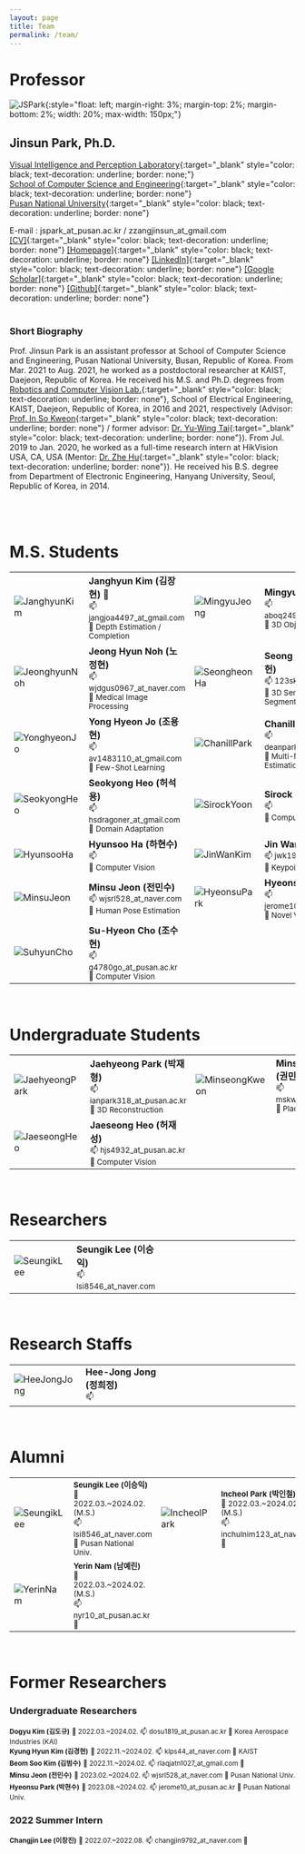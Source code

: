 ```yaml
---
layout: page
title: Team
permalink: /team/
---
```




# Professor
 
![JSPark](../assets/img/team/prof.jpg){:style="float: left; margin-right: 3%; margin-top: 2%; margin-bottom: 2%; width: 20%; max-width: 150px;"}
## Jinsun Park, Ph.D.  

[Visual Intelligence and Perception Laboratory](https://pnu-viplab.github.io/){:target="_blank" style="color: black; text-decoration: underline; border: none;"}  
[School of Computer Science and Engineering](https://cse.pusan.ac.kr/){:target="_blank" style="color: black; text-decoration: underline; border: none"}  
[Pusan National University](https://www.pusan.ac.kr/){:target="_blank" style="color: black; text-decoration: underline; border: none"}  

E-mail : jspark_at_pusan.ac.kr / zzangjinsun_at_gmail.com  
[\[CV\]](https://zzangjinsun.github.io/cv/CV_JSPark.pdf){:target="_blank" style="color: black; text-decoration: underline; border: none"} 
[\[Homepage\]](https://zzangjinsun.github.io/){:target="_blank" style="color: black; text-decoration: underline; border: none"} 
[\[LinkedIn\]](https://www.linkedin.com/in/jinsun-park-6aa043aa/){:target="_blank" style="color: black; text-decoration: underline; border: none"} 
[\[Google Scholar\]](https://scholar.google.co.kr/citations?user=OYTOe58AAAAJ){:target="_blank" style="color: black; text-decoration: underline; border: none"} 
[\[Github\]](https://github.com/zzangjinsun){:target="_blank" style="color: black; text-decoration: underline; border: none"}
<br><br>
  
### Short Biography

Prof. Jinsun Park is an assistant professor at School of Computer Science and Engineering, Pusan National University, Busan, Republic of Korea. From Mar. 2021 to Aug. 2021, he worked as a postdoctoral researcher at KAIST, Daejeon, Republic of Korea. He received his M.S. and Ph.D. degrees from [Robotics and Computer Vision Lab.](http://rcv.kaist.ac.kr/){:target="_blank" style="color: black; text-decoration: underline; border: none"}, School of Electrical Engineering, KAIST, Daejeon, Republic of Korea, in 2016 and 2021, respectively (Advisor: [Prof. In So Kweon](https://scholar.google.com/citations?user=XA8EOlEAAAAJ&hl=en){:target="_blank" style="color: black; text-decoration: underline; border: none"} / former advisor: [Dr. Yu-Wing Tai](https://scholar.google.com/citations?user=nFhLmFkAAAAJ&hl=en){:target="_blank" style="color: black; text-decoration: underline; border: none"}). From Jul. 2019 to Jan. 2020, he worked as a full-time research intern at HikVision USA, CA, USA (Mentor: [Dr. Zhe Hu](https://scholar.google.com/citations?user=4gC0czQAAAAJ&hl=en){:target="_blank" style="color: black; text-decoration: underline; border: none"}). He received his B.S. degree from Department of Electronic Engineering, Hanyang University, Seoul, Republic of Korea, in 2014.
<br><br><br><br>



<!-- # Ph.D. Students

<table style="border-left: none; border-right: none; border-top: none; border-bottom: none;">
    <tr width="100%" style="border-left: none; border-right: none; border-top: none; border-bottom: none;">
        <td width="15%" style="border-left: none; border-right: none; border-top: none; border-bottom: none;">
            <img src="" alt="">
        </td>
        <td width="35%" style="border-left: none; border-right: none; border-top: none; border-bottom: none;">
            <h2></h2>
            <p></p>
            <p></p>
        </td>
        <td width="15%" style="border-left: none; border-right: none; border-top: none; border-bottom: none;">
            <img src="" alt="">
        </td>
        <td width="35%" style="border-left: none; border-right: none; border-top: none; border-bottom: none;">
            <h2></h2>
            <p></p>
            <p></p>
        </td>
    </tr>
</table>

<br> -->

# M.S. Students

<table style="border-left: none; border-right: none; border-top: none; border-bottom: none;">
    <tr style="border-left: none; border-right: none; border-top: none; border-bottom: none;">
        <td width="10%" style="border-left: none; border-right: none; border-top: none; border-bottom: none;">
            <img src="../assets/img/team/janghyun_kim.jpg" alt="JanghyunKim">
        </td>
        <td width="30%" style="border-left: none; border-right: none; border-top: none; border-bottom: none;">
            <span style="font-size: bigger; font-weight: bold">Janghyun Kim (김장현) 👑</span> <br>
            <span style="font-size: smaller;">📫 jangjoa4497_at_gmail.com</span> <br>
            <span style="font-size: smaller;">🔎 Depth Estimation / Completion</span>
        </td>
        <!-- -->
        <td width="10%" style="border-left: none; border-right: none; border-top: none; border-bottom: none;">
            <img src="../assets/img/team/mingyu_jeong.jpg" alt="MingyuJeong">
        </td>
        <td width="30%" style="border-left: none; border-right: none; border-top: none; border-bottom: none;">
            <span style="font-size: bigger; font-weight: bold">Mingyu Jeong (정민규)</span> <br>
            <span style="font-size: smaller;">📫 aboq2496_at_naver.com</span> <br>
            <span style="font-size: smaller;">🔎 3D Object Detection</span>
        </td>
    </tr>
    <!-- -->
    <tr style="border-left: none; border-right: none; border-top: none; border-bottom: none;">
        <td width="10%" style="border-left: none; border-right: none; border-top: none; border-bottom: none;">
            <img src="../assets/img/team/jeonghyun_noh.jpg" alt="JeonghyunNoh">
        </td>
        <td width="30%" style="border-left: none; border-right: none; border-top: none; border-bottom: none;">
            <span style="font-size: bigger; font-weight: bold">Jeong Hyun Noh (노정현)</span> <br>
            <span style="font-size: smaller;">📫 wjdgus0967_at_naver.com</span> <br>
            <span style="font-size: smaller;">🔎 Medical Image Processing</span>
        </td>
        <!-- -->
        <td width="10%" style="border-left: none; border-right: none; border-top: none; border-bottom: none;">
            <img src="../assets/img/team/seongheon_ha.jpg" alt="SeongheonHa">
        </td>
        <td width="30%" style="border-left: none; border-right: none; border-top: none; border-bottom: none;">
            <span style="font-size: bigger; font-weight: bold">Seong Heon Ha (하성헌)</span> <br>
            <span style="font-size: smaller;">📫 123skfro_at_pusan.ac.kr</span> <br>
            <span style="font-size: smaller;">🔎 3D Semantic Segmentation</span>
        </td>
    </tr>
    <!-- -->
    <tr style="border-left: none; border-right: none; border-top: none; border-bottom: none;">
        <td width="10%" style="border-left: none; border-right: none; border-top: none; border-bottom: none;">
            <img src="../assets/img/team/yonghyeon_jo.jpg" alt="YonghyeonJo">
        </td>
        <td width="30%" style="border-left: none; border-right: none; border-top: none; border-bottom: none;">
            <span style="font-size: bigger; font-weight: bold">Yong Hyeon Jo (조용현)</span> <br>
            <span style="font-size: smaller;">📫 av1483110_at_gmail.com</span> <br>
            <span style="font-size: smaller;">🔎 Few-Shot Learning</span>
        </td>
        <!-- -->
        <td width="10%" style="border-left: none; border-right: none; border-top: none; border-bottom: none;">
            <img src="../assets/img/team/chanill_park.jpg" alt="ChanillPark">
        </td>
        <td width="30%" style="border-left: none; border-right: none; border-top: none; border-bottom: none;">
            <span style="font-size: bigger; font-weight: bold">Chanill Park (박찬일)</span> <br>
            <span style="font-size: smaller;">📫 deanpark301_at_gmail.com</span> <br>
            <span style="font-size: smaller;">🔎 Multi-Modal Depth Estimation</span>
        </td>
    </tr>
    <!-- -->
    <tr style="border-left: none; border-right: none; border-top: none; border-bottom: none;">
        <td width="10%" style="border-left: none; border-right: none; border-top: none; border-bottom: none;">
            <img src="../assets/img/team/seokyong_heo.jpg" alt="SeokyongHeo">
        </td>
        <td width="30%" style="border-left: none; border-right: none; border-top: none; border-bottom: none;">
            <span style="font-size: bigger; font-weight: bold">Seokyong Heo (허석용)</span> <br>
            <span style="font-size: smaller;">📫 hsdragoner_at_gmail.com</span> <br>
            <span style="font-size: smaller;">🔎 Domain Adaptation</span>
        </td>
        <!-- -->
        <td width="10%" style="border-left: none; border-right: none; border-top: none; border-bottom: none;">
            <img src="../assets/img/team/dummy.jpg" alt="SirockYoon">
        </td>
        <td width="30%" style="border-left: none; border-right: none; border-top: none; border-bottom: none;">
            <span style="font-size: bigger; font-weight: bold">Sirock Yoon (윤시록)</span> <br>
            <span style="font-size: smaller;">📫 </span> <br>
            <span style="font-size: smaller;">🔎 Computer Vision</span>
        </td>
    </tr>
    <!-- -->
    <tr style="border-left: none; border-right: none; border-top: none; border-bottom: none;">
        <td width="10%" style="border-left: none; border-right: none; border-top: none; border-bottom: none;">
            <img src="../assets/img/team/dummy.jpg" alt="HyunsooHa">
        </td>
        <td width="30%" style="border-left: none; border-right: none; border-top: none; border-bottom: none;">
            <span style="font-size: bigger; font-weight: bold">Hyunsoo Ha (하현수)</span> <br>
            <span style="font-size: smaller;">📫 </span> <br>
            <span style="font-size: smaller;">🔎 Computer Vision</span>
        </td>
        <!-- -->
        <td width="10%" style="border-left: none; border-right: none; border-top: none; border-bottom: none;">
            <img src="../assets/img/team/jinwan_kim.jpg" alt="JinWanKim">
        </td>
        <td width="30%" style="border-left: none; border-right: none; border-top: none; border-bottom: none;">
            <span style="font-size: bigger; font-weight: bold">Jin Wan Kim (김진완)</span> <br>
            <span style="font-size: smaller;">📫 jwk1939_at_naver.com</span> <br>
            <span style="font-size: smaller;">🔎 Keypoint Detection</span>
        </td>
    </tr>
    <!-- -->
    <tr style="border-left: none; border-right: none; border-top: none; border-bottom: none;">
        <td width="10%" style="border-left: none; border-right: none; border-top: none; border-bottom: none;">
            <img src="../assets/img/team/minsu_jeon.jpg" alt="MinsuJeon">
        </td>
        <td width="30%" style="border-left: none; border-right: none; border-top: none; border-bottom: none;">
            <span style="font-size: bigger; font-weight: bold">Minsu Jeon (전민수)</span> <br>
            <span style="font-size: smaller;">📫 wjsrl528_at_naver.com</span> <br>
            <span style="font-size: smaller;">🔎 Human Pose Estimation</span>
        </td>
        <!-- -->
        <td width="10%" style="border-left: none; border-right: none; border-top: none; border-bottom: none;">
            <img src="../assets/img/team/dummy.jpg" alt="HyeonsuPark">
        </td>
        <td width="30%" style="border-left: none; border-right: none; border-top: none; border-bottom: none;">
            <span style="font-size: bigger; font-weight: bold">Hyeonsu Park (박현수)</span> <br>
            <span style="font-size: smaller;">📫 jerome10_at_pusan.ac.kr</span> <br>
            <span style="font-size: smaller;">🔎 Novel View Synthesis</span>
        </td>
    </tr>
    <!-- -->
    <tr style="border-left: none; border-right: none; border-top: none; border-bottom: none;">
        <td width="10%" style="border-left: none; border-right: none; border-top: none; border-bottom: none;">
            <img src="../assets/img/team/dummy.jpg" alt="SuhyunCho">
        </td>
        <td width="30%" style="border-left: none; border-right: none; border-top: none; border-bottom: none;">
            <span style="font-size: bigger; font-weight: bold">Su-Hyeon Cho (조수현)</span> <br>
            <span style="font-size: smaller;">📫 g4780go_at_pusan.ac.kr</span> <br>
            <span style="font-size: smaller;">🔎 Computer Vision</span>
        </td>
        <!-- -->
        <td width="10%" style="border-left: none; border-right: none; border-top: none; border-bottom: none;">
            <!-- <img src="../assets/img/team/dummy.jpg" alt="Dummy"> -->
        </td>
        <td width="30%" style="border-left: none; border-right: none; border-top: none; border-bottom: none;">
            <!-- <span style="font-size: bigger; font-weight: bold"></span> <br> -->
            <!-- <span style="font-size: smaller;">📫 </span> <br> -->
            <!-- <span style="font-size: smaller;">🔎 </span> -->
        </td>
    </tr>
</table>

<br>

# Undergraduate Students

<table style="border-left: none; border-right: none; border-top: none; border-bottom: none;">
    <tr style="border-left: none; border-right: none; border-top: none; border-bottom: none;">
        <td width="10%" style="border-left: none; border-right: none; border-top: none; border-bottom: none;">
            <img src="../assets/img/team/jaehyeong_park.jpg" alt="JaehyeongPark">
        </td>
        <td width="30%" style="border-left: none; border-right: none; border-top: none; border-bottom: none;">
            <span style="font-size: bigger; font-weight: bold">Jaehyeong Park (박재형)</span> <br>
            <span style="font-size: smaller;">📫 ianpark318_at_pusan.ac.kr</span> <br>
            <span style="font-size: smaller;">🔎 3D Reconstruction</span>
        </td>
        <!-- -->
        <td width="10%" style="border-left: none; border-right: none; border-top: none; border-bottom: none;">
            <img src="../assets/img/team/minseong_kweon.jpg" alt="MinseongKweon">
        </td>
        <td width="30%" style="border-left: none; border-right: none; border-top: none; border-bottom: none;">
            <span style="font-size: bigger; font-weight: bold">Minseong Kweon (권민성)</span> <br>
            <span style="font-size: smaller;">📫 mskweon_at_icloud.com</span> <br>
            <span style="font-size: smaller;">🔎 Place Recognition</span>
        </td>
    </tr>
    <!-- -->
    <tr style="border-left: none; border-right: none; border-top: none; border-bottom: none;">
        <td width="10%" style="border-left: none; border-right: none; border-top: none; border-bottom: none;">
            <img src="../assets/img/team/dummy.jpg" alt="JaeseongHeo">
        </td>
        <td width="30%" style="border-left: none; border-right: none; border-top: none; border-bottom: none;">
            <span style="font-size: bigger; font-weight: bold">Jaeseong Heo (허재성)</span> <br>
            <span style="font-size: smaller;">📫 hjs4932_at_pusan.ac.kr</span> <br>
            <span style="font-size: smaller;">🔎 Computer Vision</span>
        </td>
        <!-- -->
        <td width="10%" style="border-left: none; border-right: none; border-top: none; border-bottom: none;">
            <!-- <img src="../assets/img/team/dummy.jpg" alt="Dummy"> -->
        </td>
        <td width="30%" style="border-left: none; border-right: none; border-top: none; border-bottom: none;">
            <!-- <span style="font-size: bigger; font-weight: bold"></span> <br> -->
            <!-- <span style="font-size: smaller;">📫 </span> <br> -->
            <!-- <span style="font-size: smaller;">🔎 </span> -->
        </td>
    </tr>
</table>

<br>

# Researchers

<table style="border-left: none; border-right: none; border-top: none; border-bottom: none;">
    <tr style="border-left: none; border-right: none; border-top: none; border-bottom: none;">
        <td width="10%" style="border-left: none; border-right: none; border-top: none; border-bottom: none;">
            <img src="../assets/img/team/seungik_lee.jpg" alt="SeungikLee">
        </td>
        <td width="30%" style="border-left: none; border-right: none; border-top: none; border-bottom: none;">
            <span style="font-size: bigger; font-weight: bold">Seungik Lee (이승익)</span> <br>
            <span style="font-size: smaller;">📫 lsi8546_at_naver.com</span> <br>
        </td>
        <!-- -->
        <td width="10%" style="border-left: none; border-right: none; border-top: none; border-bottom: none;">
            <!-- <img src="../assets/img/team/dummy.jpg" alt="Dummy"> -->
        </td>
        <td width="30%" style="border-left: none; border-right: none; border-top: none; border-bottom: none;">
            <!-- <span style="font-size: bigger; font-weight: bold"></span> <br> -->
            <!-- <span style="font-size: smaller;">📫 </span> <br> -->
        </td>
    </tr>
</table>

<br>

# Research Staffs

<table style="border-left: none; border-right: none; border-top: none; border-bottom: none;">
    <tr style="border-left: none; border-right: none; border-top: none; border-bottom: none;">
        <td width="10%" style="border-left: none; border-right: none; border-top: none; border-bottom: none;">
            <img src="../assets/img/team/dummy.jpg" alt="HeeJongJong">
        </td>
        <td width="30%" style="border-left: none; border-right: none; border-top: none; border-bottom: none;">
            <span style="font-size: bigger; font-weight: bold">Hee-Jong Jong (정희정)</span> <br>
            <span style="font-size: smaller;">📫 </span> <br>
        </td>
        <!-- -->
        <td width="10%" style="border-left: none; border-right: none; border-top: none; border-bottom: none;">
            <!-- <img src="../assets/img/team/dummy.jpg" alt="Dummy"> -->
        </td>
        <td width="30%" style="border-left: none; border-right: none; border-top: none; border-bottom: none;">
            <!-- <span style="font-size: bigger; font-weight: bold"></span> <br> -->
            <!-- <span style="font-size: smaller;">📫 </span> <br> -->
        </td>
    </tr>
</table>

<br>

# Alumni

<table style="border-left: none; border-right: none; border-top: none; border-bottom: none;">
    <tr style="border-left: none; border-right: none; border-top: none; border-bottom: none;">
        <td width="7%" style="border-left: none; border-right: none; border-top: none; border-bottom: none;">
            <img src="../assets/img/team/seungik_lee.jpg" alt="SeungikLee">
        </td>
        <td width="19%" style="border-left: none; border-right: none; border-top: none; border-bottom: none;">
            <span style="font-size: smaller; font-weight: bold">Seungik Lee (이승익)</span> <br>
            <span style="font-size: smaller;">📅 2022.03.~2024.02. (M.S.)</span> <br>
            <span style="font-size: smaller;">📫 lsi8546_at_naver.com</span> <br>
            <span style="font-size: smaller;">💼 Pusan National Univ.</span>
        </td>
        <!-- -->
        <td width="7%" style="border-left: none; border-right: none; border-top: none; border-bottom: none;">
            <img src="../assets/img/team/incheol_park.jpg" alt="IncheolPark">
        </td>
        <td width="19%" style="border-left: none; border-right: none; border-top: none; border-bottom: none;">
            <span style="font-size: smaller; font-weight: bold">Incheol Park (박인철)</span> <br>
            <span style="font-size: smaller;">📅 2022.03.~2024.02. (M.S.)</span> <br>
            <span style="font-size: smaller;">📫 inchulnim123_at_naver.com</span> <br>
            <span style="font-size: smaller;">💼 </span>
        </td>
        <!-- -->
        <td width="7%" style="border-left: none; border-right: none; border-top: none; border-bottom: none;">
            <img src="../assets/img/team/yeogyeong_kim.jpg" alt="YeogyeongKim">
        </td>
        <td width="19%" style="border-left: none; border-right: none; border-top: none; border-bottom: none;">
            <span style="font-size: smaller; font-weight: bold">Yeogyeong Kim (김여경)</span> <br>
            <span style="font-size: smaller;">📅 2022.03.~2024.02. (M.S.)</span> <br>
            <span style="font-size: smaller;">📫 ygkim1225_at_pusan.ac.kr</span> <br>
            <span style="font-size: smaller;">💼 </span>
        </td>
    </tr>
    <!-- -->
    <tr style="border-left: none; border-right: none; border-top: none; border-bottom: none;">
        <td width="7%" style="border-left: none; border-right: none; border-top: none; border-bottom: none;">
            <img src="../assets/img/team/yerin_nam.jpg" alt="YerinNam">
        </td>
        <td width="19%" style="border-left: none; border-right: none; border-top: none; border-bottom: none;">
            <span style="font-size: smaller; font-weight: bold">Yerin Nam (남예린)</span> <br>
            <span style="font-size: smaller;">📅 2022.03.~2024.02. (M.S.)</span> <br>
            <span style="font-size: smaller;">📫 nyr10_at_pusan.ac.kr</span> <br>
            <span style="font-size: smaller;">💼 </span>
        </td>
        <!-- -->
        <td width="7%" style="border-left: none; border-right: none; border-top: none; border-bottom: none;">
            <!-- <img src="../assets/img/team/dummy.jpg" alt="Dummy"> -->
        </td>
        <td width="19%" style="border-left: none; border-right: none; border-top: none; border-bottom: none;">
            <!-- <span style="font-size: smaller; font-weight: bold"></span> <br> -->
            <!-- <span style="font-size: smaller;">📅 </span> <br> -->
            <!-- <span style="font-size: smaller;">📫 </span> <br> -->
            <!-- <span style="font-size: smaller;">💼 </span> -->
        </td>
        <!-- -->
        <td width="7%" style="border-left: none; border-right: none; border-top: none; border-bottom: none;">
            <!-- <img src="../assets/img/team/dummy.jpg" alt="Dummy"> -->
        </td>
        <td width="19%" style="border-left: none; border-right: none; border-top: none; border-bottom: none;">
            <!-- <span style="font-size: smaller; font-weight: bold"></span> <br> -->
            <!-- <span style="font-size: smaller;">📅 </span> <br> -->
            <!-- <span style="font-size: smaller;">📫 </span> <br> -->
            <!-- <span style="font-size: smaller;">💼 </span> -->
        </td>
    </tr>
</table>

<br>

# Former Researchers

### Undergraduate Researchers

<span style="font-size: smaller; font-weight: bold">Dogyu Kim (김도규)</span> <span style="font-size: smaller;">📅 2022.03.~2024.02. 📫 dosu1819_at_pusan.ac.kr 💼 Korea Aerospace Industries (KAI) </span> <br>
<span style="font-size: smaller; font-weight: bold">Kyung Hyun Kim (김경현)</span> <span style="font-size: smaller;">📅 2022.11.~2024.02. 📫 klps44_at_naver.com 💼 KAIST </span> <br>
<span style="font-size: smaller; font-weight: bold">Beom Soo Kim (김범수)</span> <span style="font-size: smaller;">📅 2022.11.~2024.02. 📫 rlaqjatn1027_at_gmail.com 💼 </span> <br>
<span style="font-size: smaller; font-weight: bold">Minsu Jeon (전민수)</span> <span style="font-size: smaller;">📅 2023.02.~2024.02. 📫 wjsrl528_at_naver.com 💼 Pusan National Univ.</span> <br>
<span style="font-size: smaller; font-weight: bold">Hyeonsu Park (박현수)</span> <span style="font-size: smaller;">📅 2023.08.~2024.02. 📫 jerome10_at_pusan.ac.kr 💼 Pusan National Univ.</span> <br>


### 2022 Summer Intern

<span style="font-size: smaller; font-weight: bold">Changjin Lee (이창진)</span> <span style="font-size: smaller;">📅 2022.07.~2022.08. 📫 changjin9792_at_naver.com 💼 </span> <br>

<br>
